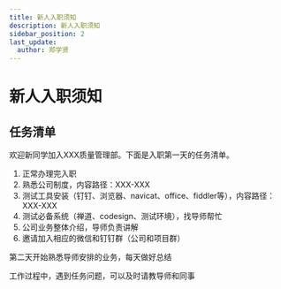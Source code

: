```yaml
---
title: 新人入职须知
description: 新人入职须知
sidebar_position: 2
last_update:
  author: 郑学贤
---
```

# 新人入职须知

## 任务清单

欢迎新同学加入XXX质量管理部。下面是入职第一天的任务清单。
1. 正常办理完入职
2. 熟悉公司制度，内容路径：XXX-XXX
3. 测试工具安装（钉钉、浏览器、navicat、office、fiddler等），内容路径：XXX-XXX
4. 测试必备系统（禅道、codesign、测试环境），找导师帮忙
5. 公司业务整体介绍，导师负责讲解
6. 邀请加入相应的微信和钉钉群（公司和项目群）

第二天开始熟悉导师安排的业务，每天做好总结

工作过程中，遇到任务问题，可以及时请教导师和同事